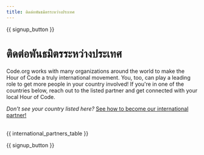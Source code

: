 ```yaml
---
title: ติดต่อพันธมิตรระหว่างประเทศ
---
```


{{ signup_button }}

# ติดต่อพันธมิตรระหว่างประเทศ

Code.org works with many organizations around the world to make the Hour of Code a truly international movement. You, too, can play a leading role to get more people in your country involved! If you're in one of the countries below, reach out to the listed partner and get connected with your local Hour of Code.

*Don't see your country listed here?* [See how to become our international partner!](https://code.org/international/apply) <br /> <br />

{{ international_partners_table }}

{{ signup_button }}